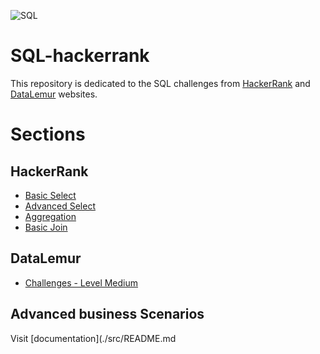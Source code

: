 ![SQL](https://img.shields.io/badge/SQL-%20Database%20|%20Queries%20-blue)

# SQL-hackerrank
This repository is dedicated to the SQL challenges from [HackerRank](https://www.hackerrank.com/domains/sql) and [DataLemur](https://www.datalemur.com/) websites.

# Sections

## HackerRank

- [Basic Select](https://github.com/berserkhmdvhb/Training-SQL/blob/main/src/HackerRank/basic-select.md)
- [Advanced Select](https://github.com/berserkhmdvhb/Training-SQL/blob/main/src/HackerRank/advanced-select.md)
- [Aggregation](https://github.com/berserkhmdvhb/Training-SQL/blob/main/src/HackerRank/aggregation.md)
- [Basic Join](https://github.com/berserkhmdvhb/Training-SQL/blob/main/src/HackerRank/basic-join.md)

## DataLemur
- [Challenges - Level Medium](src/DataLemur/Challenges/Medium)


## Advanced business Scenarios
Visit [documentation](./src/README.md


